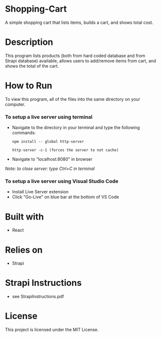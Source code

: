 # Shopping-Cart
A simple shopping cart that lists items, builds a cart, and shows total cost.

# Description
This program lists products (both from hard coded database and from Strapi database) available, allows users to add/remove items from cart, and shows the total of the cart.


# How to Run
To view this program, all of the files into the same directory on your computer. 

### To setup a live server using terminal 
* Navigate to the directory in your terminal and type the following commands:

      npm install -- global http-server

      http-server -c-1 (forces the server to not cache)

* Navigate to “localhost:8080” in browser

*Note: to close server: type Ctrl+C in terminal*


### To setup a live server using Visual Studio Code
* Install Live Server extension
* Click "Go-Live" on blue bar at the bottom of VS Code



# Built with
* React

# Relies on
* Strapi

# Strapi Instructions
* see StrapiInstructions.pdf


# License
This project is licensed under the MIT License.

